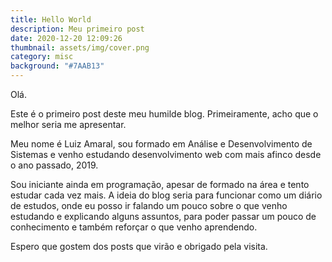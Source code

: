 ```yaml
---
title: Hello World
description: Meu primeiro post
date: 2020-12-20 12:09:26
thumbnail: assets/img/cover.png
category: misc
background: "#7AAB13"
---
```

Olá.

Este é o primeiro post deste meu humilde blog. Primeiramente, acho que o melhor seria me apresentar.

Meu nome é Luiz Amaral, sou formado em Análise e Desenvolvimento de Sistemas e venho estudando desenvolvimento web com mais afinco desde o ano passado, 2019.

Sou iniciante ainda em programação, apesar de formado na área e tento estudar cada vez mais. A ideia do blog seria para funcionar como um diário de estudos, onde eu posso ir falando um pouco sobre o que venho estudando e explicando alguns assuntos, para poder passar um pouco de conhecimento e também reforçar o que venho aprendendo.

Espero que gostem dos posts que virão e obrigado pela visita.